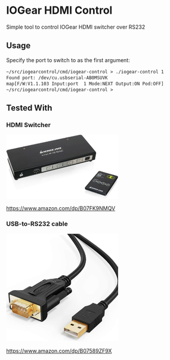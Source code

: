 # IOGear HDMI Control

Simple tool to control IOGear HDMI switcher over RS232

## Usage

Specify the port to switch to as the first argument:

    ~/src/iogearcontrol/cmd/iogear-control > ./iogear-control 1
    Found port: /dev/cu.usbserial-AB0MSUVK
    map[F/W:V1.1.103 Input:port  1 Mode:NEXT Output:ON Pod:OFF]
    ~/src/iogearcontrol/cmd/iogear-control >


## Tested With

### HDMI Switcher

<img src="./.README/61LjMaA9VaL._AC_SL1500_.jpg?raw=true" width="300px">

https://www.amazon.com/dp/B07FK9NMQV

### USB-to-RS232 cable

<img src="./.README/61ASVw1jt6L._AC_SL1500_.jpg?raw=true" width="300px">

https://www.amazon.com/dp/B07589ZF9X